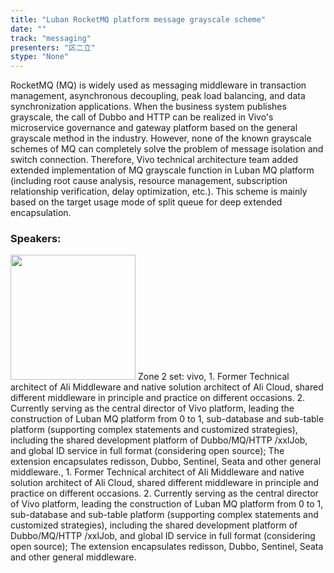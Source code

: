 ```yaml
---
title: "Luban RocketMQ platform message grayscale scheme"
date: "" 
track: "messaging"
presenters: "区二立"
stype: "None"
---
```

RocketMQ (MQ) is widely used as messaging middleware in transaction management, asynchronous decoupling, peak load balancing, and data synchronization applications. When the business system publishes grayscale, the call of Dubbo and HTTP can be realized in Vivo's microservice governance and gateway platform based on the general grayscale method in the industry. However, none of the known grayscale schemes of MQ can completely solve the problem of message isolation and switch connection. Therefore, Vivo technical architecture team added extended implementation of MQ grayscale function in Luban MQ platform (including root cause analysis, resource management, subscription relationship verification, delay optimization, etc.). This scheme is mainly based on the target usage mode of split queue for deep extended encapsulation.
 ### Speakers: 
 <img src="images/speaker/1128.png" width="200" />
 Zone 2 set: vivo, 1. Former Technical architect of Ali Middleware and native solution architect of Ali Cloud, shared different middleware in principle and practice on different occasions.
2. Currently serving as the central director of Vivo platform, leading the construction of Luban MQ platform from 0 to 1, sub-database and sub-table platform (supporting complex statements and customized strategies), including the shared development platform of Dubbo/MQ/HTTP /xxlJob, and global ID service in full format (considering open source); The extension encapsulates redisson, Dubbo, Sentinel, Seata and other general middleware., 1. Former Technical architect of Ali Middleware and native solution architect of Ali Cloud, shared different middleware in principle and practice on different occasions.
2. Currently serving as the central director of Vivo platform, leading the construction of Luban MQ platform from 0 to 1, sub-database and sub-table platform (supporting complex statements and customized strategies), including the shared development platform of Dubbo/MQ/HTTP /xxlJob, and global ID service in full format (considering open source); The extension encapsulates redisson, Dubbo, Sentinel, Seata and other general middleware.
 